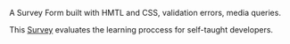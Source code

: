 A Survey Form built with HMTL and CSS, validation errors, media queries.

This [Survey](https://ralucaszarka.github.io/survey-form/) evaluates the learning proccess for self-taught developers. 